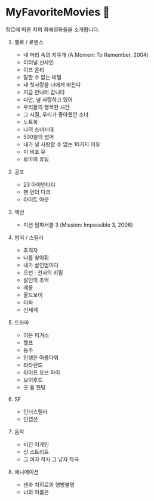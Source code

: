
MyFavoriteMovies :whale:
==================

장르에 따른 저의 최애영화들을 소개합니다.

1. 멜로 / 로맨스
   - 내 머리 속의 지우개 (A Moment To Remember, 2004)
   - 이터널 선샤인
   - 이프 온리
   - 말할 수 없는 비밀
   - 내 첫사랑을 너에게 바친다
   - 지금 만나러 갑니다
   - 다만, 널 사랑하고 있어
   - 우리들의 행복한 시간
   - 그 시절, 우리가 좋아했던 소녀
   - 노트북
   - 나의 소녀시대
   - 500일의 썸머
   - 내가 널 사랑할 수 없는 10가지 이유
   - 미 비포 유
   - 로마의 휴일
   
2. 공포
   - 23 아이덴티티
   - 맨 인더 다크
   - 라이트 아웃
   
3. 액션
   - 미션 임파서블 3 (Mission: Impossible 3, 2006) 
   
4. 범죄 / 스릴러
   - 추격자
   - 나를 찾아줘
   - 내가 살인범이다
   - 오펀 : 천사의 비밀
   - 살인의 추억
   - 레옹
   - 올드보이
   - 타짜
   - 신세계
   
5. 드라마
   - 히든 피겨스
   - 헬프
   - 동주
   - 인생은 아름다워
   - 라라랜드
   - 라이프 오브 파이
   - 보이후드
   - 굿 윌 헌팅
   
6. SF
   - 인터스텔라
   - 인셉션
   
7. 음악
   - 비긴 어게인
   - 싱 스트리트
   - 그 여자 작사 그 남자 작곡
   
8. 애니메이션
   - 센과 치히로의 행방불명
   - 너의 이름은
   

